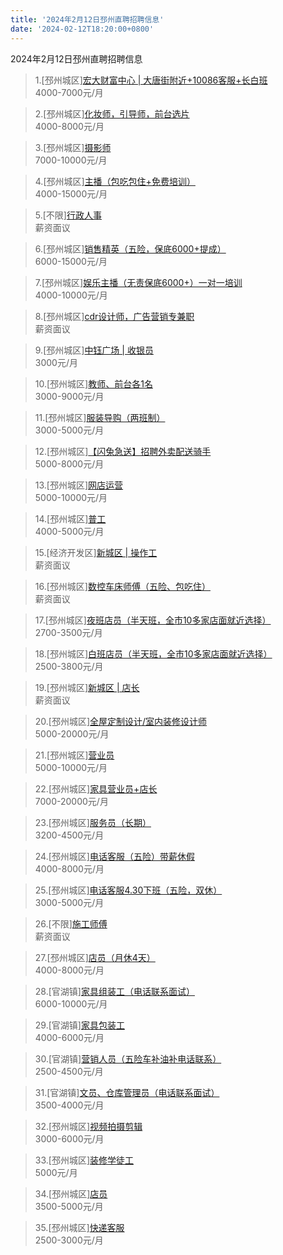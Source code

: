 ```yaml
---
title: '2024年2月12日邳州直聘招聘信息'
date: '2024-02-12T18:20:00+0800'
---
```

2024年2月12日邳州直聘招聘信息
<!--more-->
>1.[邳州城区][宏大财富中心 | 大唐街附近+10086客服+长白班](https://www.pizhouzhipin.com/job/22961)<br>
>4000-7000元/月

>2.[邳州城区][化妆师，引导师，前台选片](https://www.pizhouzhipin.com/job/26234)<br>
>4000-8000元/月

>3.[邳州城区][摄影师](https://www.pizhouzhipin.com/job/26652)<br>
>7000-10000元/月

>4.[邳州城区][主播（包吃包住+免费培训）](https://www.pizhouzhipin.com/job/32909)<br>
>4000-15000元/月

>5.[不限][行政人事](https://www.pizhouzhipin.com/job/33075)<br>
>薪资面议

>6.[邳州城区][销售精英（五险，保底6000+提成）](https://www.pizhouzhipin.com/job/6895)<br>
>6000-15000元/月

>7.[邳州城区][娱乐主播（无责保底6000+）一对一培训](https://www.pizhouzhipin.com/job/32908)<br>
>4000-10000元/月

>8.[邳州城区][cdr设计师，广告营销专兼职](https://www.pizhouzhipin.com/job/33332)<br>
>薪资面议

>9.[邳州城区][中钰广场 | 收银员](https://www.pizhouzhipin.com/job/32724)<br>
>3000元/月

>10.[邳州城区][教师、前台各1名](https://www.pizhouzhipin.com/job/33143)<br>
>3000-9000元/月

>11.[邳州城区][服装导购（两班制）](https://www.pizhouzhipin.com/job/32834)<br>
>3000-5000元/月

>12.[邳州城区][【闪兔急送】招聘外卖配送骑手](https://www.pizhouzhipin.com/job/28302)<br>
>5000-8000元/月

>13.[邳州城区][网店运营](https://www.pizhouzhipin.com/job/22348)<br>
>5000-10000元/月

>14.[邳州城区][普工](https://www.pizhouzhipin.com/job/32966)<br>
>4000-5000元/月

>15.[经济开发区][新城区 | 操作工](https://www.pizhouzhipin.com/job/31802)<br>
>薪资面议

>16.[邳州城区][数控车床师傅（五险、包吃住）](https://www.pizhouzhipin.com/job/31618)<br>
>薪资面议

>17.[邳州城区][夜班店员（半天班，全市10多家店面就近选择）](https://www.pizhouzhipin.com/job/26174)<br>
>2700-3500元/月

>18.[邳州城区][白班店员（半天班，全市10多家店面就近选择）](https://www.pizhouzhipin.com/job/26173)<br>
>2500-3800元/月

>19.[邳州城区][新城区 | 店长](https://www.pizhouzhipin.com/job/30825)<br>
>薪资面议

>20.[邳州城区][全屋定制设计/室内装修设计师](https://www.pizhouzhipin.com/job/32177)<br>
>5000-20000元/月

>21.[邳州城区][营业员](https://www.pizhouzhipin.com/job/32176)<br>
>5000-10000元/月

>22.[邳州城区][家具营业员+店长](https://www.pizhouzhipin.com/job/27945)<br>
>7000-20000元/月

>23.[邳州城区][服务员（长期）](https://www.pizhouzhipin.com/job/30324)<br>
>3200-4500元/月

>24.[邳州城区][电话客服（五险）带薪休假](https://www.pizhouzhipin.com/job/26059)<br>
>4000-8000元/月

>25.[邳州城区][电话客服4.30下班（五险，双休）](https://www.pizhouzhipin.com/job/24362)<br>
>3000-5000元/月

>26.[不限][施工师傅](https://www.pizhouzhipin.com/job/30190)<br>
>薪资面议

>27.[邳州城区][店员（月休4天）](https://www.pizhouzhipin.com/job/26888)<br>
>4000-8000元/月

>28.[官湖镇][家具组装工（电话联系面试）](https://www.pizhouzhipin.com/job/26021)<br>
>6000-10000元/月

>29.[官湖镇][家具包装工](https://www.pizhouzhipin.com/job/32128)<br>
>4000-6000元/月

>30.[官湖镇][营销人员（五险车补油补电话联系）](https://www.pizhouzhipin.com/job/29859)<br>
>2500-4500元/月

>31.[官湖镇][文员、仓库管理员（电话联系面试）](https://www.pizhouzhipin.com/job/25986)<br>
>3500-4000元/月

>32.[邳州城区][视频拍摄剪辑](https://www.pizhouzhipin.com/job/33069)<br>
>3000-6000元/月

>33.[邳州城区][装修学徒工](https://www.pizhouzhipin.com/job/33079)<br>
>5000元/月

>34.[邳州城区][店员](https://www.pizhouzhipin.com/job/27262)<br>
>3500-5000元/月

>35.[邳州城区][快递客服](https://www.pizhouzhipin.com/job/33134)<br>
>2500-3000元/月

